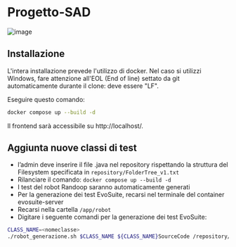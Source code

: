 # Progetto-SAD
![image](https://github.com/AngeloBarletta/Progetto-SAD/assets/93737876/489f736d-e9f1-457a-8e9d-c413fa6f0272)

## Installazione
L'intera installazione prevede l'utilizzo di docker. Nel caso si utilizzi Windows, fare attenzione all'EOL (End of line) settato da git automaticamente durante il clone: deve essere "LF".

Eseguire questo comando:
```sh
docker compose up --build -d
```

Il frontend sarà accessibile su http://localhost/.

## Aggiunta nuove classi di test
- l’admin deve inserire il file .java nel repository rispettando la struttura del Filesystem specificata in `repository/FolderTree_v1.txt`
- Rilanciare il comando: `docker compose up --build -d`
- I test del robot Randoop saranno automaticamente generati
- Per la generazione dei test EvoSuite, recarsi nel terminale del container evosuite-server
- Recarsi nella cartella `/app/robot`
- Digitare i seguente comandi per la generazione dei test EvoSuite: 
```sh
CLASS_NAME=<nomeclasse>
./robot_generazione.sh $CLASS_NAME ${CLASS_NAME}SourceCode /repository/${CLASS_NAME}/${CLASS_NAME}SourceCode <numero livelli>
```
